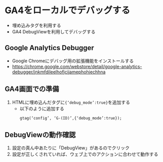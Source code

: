 # GA4をローカルでデバッグする
- 埋め込みタグを利用する
- GA4 DebugViewを利用してデバッグする

## Google Analytics Debugger
- Google Chromeにデバッグ用の拡張機能をインストールする
- https://chrome.google.com/webstore/detail/google-analytics-debugger/jnkmfdileelhofjcijamephohjechhna

## GA4画面での準備
1. HTMLに埋め込んだタグに`{‘debug_mode’:true}`を追加する
	- 以下のように追加する
		```
		gtag(‘config’, ‘G-(ID)’,{‘debug_mode’:true});
		```

## DebugViewの動作確認
1. 設定の真ん中あたりに「DebugView」があるのでクリック
1. 設定が正しくされていれば、ウェブ上でのアクションに合わせて動作する
